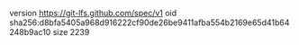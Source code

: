 version https://git-lfs.github.com/spec/v1
oid sha256:d8bfa5405a968d916222cf90de26be9411afba554b2169e65d41b64248b9ac10
size 2239
